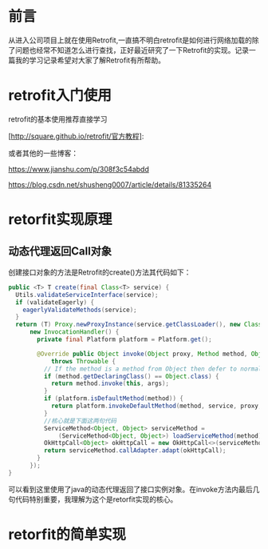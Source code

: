 # 前言

从进入公司项目上就在使用Retrofit,一直搞不明白retrofit是如何进行网络加载的除了问题也经常不知道怎么进行查找，正好最近研究了一下Retrofit的实现。记录一篇我的学习记录希望对大家了解Retrofit有所帮助。

# retrofit入门使用

retrofit的基本使用推荐直接学习

[http://square.github.io/retrofit/官方教程]: 



或者其他的一些博客：

https://www.jianshu.com/p/308f3c54abdd

https://blog.csdn.net/shusheng0007/article/details/81335264

# retorfit实现原理

## 动态代理返回Call对象

创建接口对象的方法是Retrofit的create()方法其代码如下：

```java
public <T> T create(final Class<T> service) {
  Utils.validateServiceInterface(service);
  if (validateEagerly) {
    eagerlyValidateMethods(service);
  }
  return (T) Proxy.newProxyInstance(service.getClassLoader(), new Class<?>[] { service },
      new InvocationHandler() {
        private final Platform platform = Platform.get();

        @Override public Object invoke(Object proxy, Method method, Object[] args)
            throws Throwable {
          // If the method is a method from Object then defer to normal invocation.
          if (method.getDeclaringClass() == Object.class) {
            return method.invoke(this, args);
          }
          if (platform.isDefaultMethod(method)) {
            return platform.invokeDefaultMethod(method, service, proxy, args);
          }
          //核心就是下面这两句代码
          ServiceMethod<Object, Object> serviceMethod =
              (ServiceMethod<Object, Object>) loadServiceMethod(method);
          OkHttpCall<Object> okHttpCall = new OkHttpCall<>(serviceMethod, args);
          return serviceMethod.callAdapter.adapt(okHttpCall);
        }
      });
}
```

可以看到这里使用了java的动态代理返回了接口实例对象。在invoke方法内最后几句代码特别重要，我理解为这个是retorfit实现的核心。

# retorfit的简单实现

